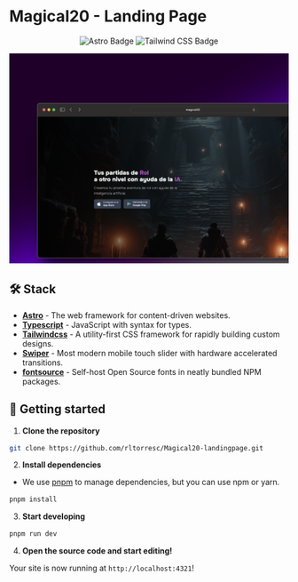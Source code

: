 # Magical20 - Landing Page

<div align="center">

![Astro Badge](https://img.shields.io/badge/Astro-BC52EE?logo=astro&logoColor=fff&style=flat)
![Tailwind CSS Badge](https://img.shields.io/badge/Tailwind%20CSS-06B6D4?logo=tailwindcss&logoColor=fff&style=flat)

</div>

![Imagen de portada](public/imagen_portada.png)

## 🛠️ Stack

- [**Astro**](https://astro.build/) - The web framework for content-driven websites.
- [**Typescript**](https://www.typescriptlang.org/) - JavaScript with syntax for types.
- [**Tailwindcss**](https://tailwindcss.com/) - A utility-first CSS framework for rapidly building custom designs.
- [**Swiper**](https://github.com/nolimits4web/swiper) - Most modern mobile touch slider with hardware accelerated transitions.
- [**fontsource**](https://fontsource.org/) - Self-host Open Source fonts in neatly bundled NPM packages.

## 🚀 Getting started

1. **Clone the repository**

```bash
git clone https://github.com/rltorresc/Magical20-landingpage.git
```

2. **Install dependencies**

- We use [pnpm](https://pnpm.io/) to manage dependencies, but you can use npm or yarn.

```bash
pnpm install
```

3. **Start developing**

```bash
pnpm run dev
```

4. **Open the source code and start editing!**

Your site is now running at `http://localhost:4321`!

